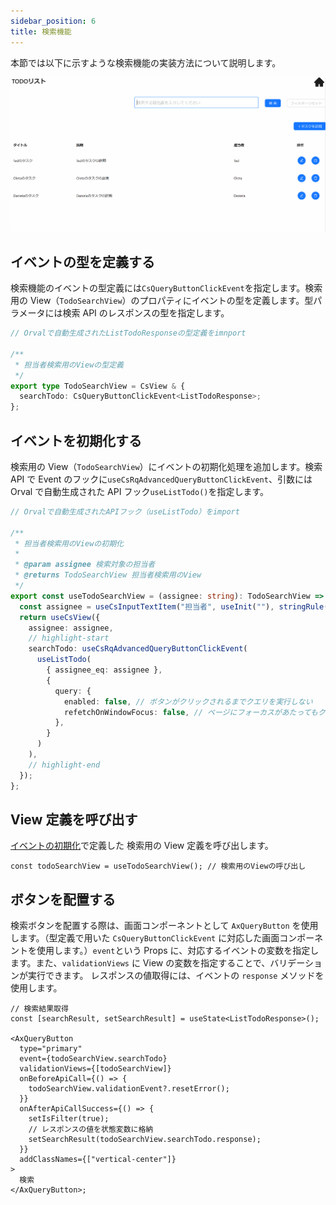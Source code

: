 ```yaml
---
sidebar_position: 6
title: 検索機能
---
```


本節では以下に示すような検索機能の実装方法について説明します。

![検索機能の画面](../../../static/img/crud-search.gif)

## イベントの型を定義する

検索機能のイベントの型定義には`CsQueryButtonClickEvent`を指定します。検索用の View（`TodoSearchView`）のプロパティにイベントの型を定義します。型パラメータには検索 API のレスポンスの型を指定します。

```ts title="src/app/todo/page.view.ts"
// Orvalで自動生成されたListTodoResponseの型定義をimnport

/**
 * 担当者検索用のViewの型定義
 */
export type TodoSearchView = CsView & {
  searchTodo: CsQueryButtonClickEvent<ListTodoResponse>;
};
```

## イベントを初期化する

検索用の View（`TodoSearchView`）にイベントの初期化処理を追加します。検索 API で Event のフックに`useCsRqAdvancedQueryButtonClickEvent`、引数には Orval で自動生成された API フック`useListTodo()`を指定します。

```ts title="src/app/todo/page.view.ts"
// Orvalで自動生成されたAPIフック（useListTodo）をimport

/**
 * 担当者検索用のViewの初期化
 *
 * @param assignee 検索対象の担当者
 * @returns TodoSearchView 担当者検索用のView
 */
export const useTodoSearchView = (assignee: string): TodoSearchView => {
  const assignee = useCsInputTextItem("担当者", useInit(""), stringRule(true, 1, 20), RW.Editable, "検索する担当者を入力してください");
  return useCsView({
    assignee: assignee,
    // highlight-start
    searchTodo: useCsRqAdvancedQueryButtonClickEvent(
      useListTodo(
        { assignee_eq: assignee },
        {
          query: {
            enabled: false, // ボタンがクリックされるまでクエリを実行しない
            refetchOnWindowFocus: false, // ページにフォーカスがあたってもクエリを実行しない
          },
        }
      )
    ),
    // highlight-end
  });
};
```

## View 定義を呼び出す

[イベントの初期化](./search-feature.md#イベントを初期化する)で定義した 検索用の View 定義を呼び出します。

```tsx title="src/app/todo/page.tsx"
const todoSearchView = useTodoSearchView(); // 検索用のViewの呼び出し
```

## ボタンを配置する

検索ボタンを配置する際は、画面コンポーネントとして `AxQueryButton` を使用します。（型定義で用いた `CsQueryButtonClickEvent` に対応した画面コンポーネントを使用します。）`event`という Props に、対応するイベントの変数を指定します。また、`validationViews` に View の変数を指定することで、バリデーションが実行できます。
レスポンスの値取得には、イベントの `response` メソッドを使用します。

```tsx title="src/app/todo/page.tsx"
// 検索結果取得
const [searchResult, setSearchResult] = useState<ListTodoResponse>();

<AxQueryButton
  type="primary"
  event={todoSearchView.searchTodo}
  validationViews={[todoSearchView]}
  onBeforeApiCall={() => {
    todoSearchView.validationEvent?.resetError();
  }}
  onAfterApiCallSuccess={() => {
    setIsFilter(true);
    // レスポンスの値を状態変数に格納
    setSearchResult(todoSearchView.searchTodo.response);
  }}
  addClassNames={["vertical-center"]}
>
  検索
</AxQueryButton>;
```
